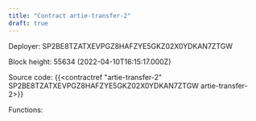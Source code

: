 ```yaml
---
title: "Contract artie-transfer-2"
draft: true
---
```

Deployer: SP2BE8TZATXEVPGZ8HAFZYE5GKZ02X0YDKAN7ZTGW


 



Block height: 55634 (2022-04-10T16:15:17.000Z)

Source code: {{<contractref "artie-transfer-2" SP2BE8TZATXEVPGZ8HAFZYE5GKZ02X0YDKAN7ZTGW artie-transfer-2>}}

Functions:


